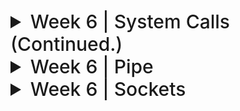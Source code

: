 <details>
<summary style="font-size: 30px; font-weight: 500; cursor: pointer;"> Week 6 | System Calls (Continued.) </summary>

### 1. `execl`, `execv`, `execlp`, `execvp`
These are part of the `exec` family of functions. They replace the current process image with a new process image. This is used for executing a different program within a process. The difference between them is mainly in how they accept arguments:

- `execl` and `execlp` take a variable number of arguments.
- `execv` and `execvp` take an array of strings.

#### Example of `execl`:
```c
#include <unistd.h>
#include <stdio.h>

int main() {
    printf("Starting program...\n");
    execl("/bin/ls", "ls", "-l", (char *) NULL);
    printf("This won't be printed if execl is successful\n");
    return 0;
}
```
This code will print a starting message, then replace the current process with the `ls` command, listing files in the long format.

### 2. `chdir()`
`chdir()` changes the current working directory of the calling process to the directory specified in its argument.

#### Example:
```c
#include <unistd.h>
#include <stdio.h>

int main() {
    system("pwd"); //Display current working dir.

    if (chdir("/tmp") == 0) { //If change dir was success
        printf("Changed directory to /tmp\n");
    } else {
        perror("chdir failed");
    }
    return 0;
}
```
This code attempts to change the working directory to `/tmp`. If successful, it prints a confirmation.
chdir fn. def `int chdir(const char* path)`
- Successful response: `0`
- Erroneous Response: `-1`

### 3. `pause()`
`pause()` causes the calling process to sleep until a signal is received that either terminates the process or causes the invocation of a signal-catching function.

#### Example:
```c
#include <unistd.h>
#include <stdio.h>
#include <signal.h>

void signal_handler(int signal) {
    printf("Signal received: %d\n", signal);
}

int main() {
    signal(SIGINT, signal_handler); // Catch interrupt signal (Ctrl+C)
    printf("Pausing. Press Ctrl+C to send signal.\n");
    pause();
    printf("This will be printed after a signal is received.\n");
    return 0;
}
```
This code sets up a signal handler and then pauses the process. It resumes when an interrupt signal (Ctrl+C) is received.

### 4. `kill()`
`kill()` sends a signal to a process or a group of processes, specified by `pid`.

#### Example:
```c
#include <unistd.h>
#include <stdio.h>
#include <signal.h>

int main() {
    pid_t pid = /* PID of the target process */;
    if (kill(pid, SIGTERM) == 0) {
        printf("Sent SIGTERM to process %d\n", pid);
    } else {
        perror("kill failed");
    }
    return 0;
}
```
This code sends a `SIGTERM` signal to a process with a specified PID. Replace `/* PID of the target process */` with an actual PID.
Kill() function definition `int kill(pid_t pid, int sigCode)`
- If **pid = 0** All processes of the sender's process group are killed!
- If **pid = -1** And the cmd is sent by super-user: Kill() is sent to all processes! *(including sender)*
- If **pid = -1** And the cmd is NOT sent by super-use: Kill() Owner specific processes! *(excluding sender)*

---

# Process Groups & More Signals

*The concepts of pausing and resuming processes in Unix-like systems are closely associated with signals and process groups.*

### Process Groups and Control Terminals
- **Process Groups**: A process group is a collection of one or more processes, usually associated with the same job, that can receive signals from the same terminal. A process group is identified by its **process group ID.**
- **Control Terminal**: This is the terminal from which the process was initiated. It can send signals to the process group that is associated with it. *(Master Control Terminal of Process Group)*

### Signals

- **SIGSTOP:**  *Process Suspension* This signal stops a process in its tracks, effectively suspending its execution. The process will remain in a stopped state until it receives a signal to continue. The SIGSTOP signal cannot be caught, blocked, or ignored by the process, making it a reliable way to pause a process.

- **SIGCONT:** *Process Resuming* This signal is used to resume a process that has been stopped by SIGSTOP or another stopping signal like SIGTSTP (which is the signal sent by the Ctrl+Z key combination in a terminal). When a process receives SIGCONT, it continues its execution from where it was stopped.

- **SIGINT** (Signal Interrupt): This signal is typically sent when the user types the interrupt character *(normally Ctrl+C)* at the keyboard. SIGINT tells the process to immediately terminate. 

#### Example 1: Pausing and Resuming a Child Process
```c
#include <stdio.h>
#include <stdlib.h>
#include <unistd.h>
#include <signal.h>

int main() {
    pid_t pid = fork(); // Create a child process
    
    if (pid == 0) { // Child process
        printf("Child process started with PID: %d\n", getpid());
        while(1) {
            // Infinite loop to simulate a long-running process
        }
    } else { // Parent process
        printf("Parent process with PID: %d\n", getpid());
        sleep(2); // Give the child process time to start
        kill(pid, SIGSTOP); // Pause the child process
        printf("Child process paused\n");
        sleep(5); // Wait for 5 seconds
        kill(pid, SIGCONT); // Resume the child process
        printf("Child process resumed\n");
        sleep(2); // Give the child process time to run
        kill(pid, SIGINT); // Terminate the child process
        printf("Child process terminated\n");
    }
    
    return 0;
}
```

use of *kill()* to sent the Signals to the child, given it's PID and SigCode (SIGTERM)

#### Example 2: Handling SIGTTIN
```c
#include <stdio.h>
#include <unistd.h>
#include <signal.h>

void sigttin_handler(int sig) {
    printf("Received SIGTTIN, process is not in the foreground group.\n");
}

int main() {
    struct sigaction sa;
    sa.sa_handler = sigttin_handler; // Set the handler
    sigemptyset(&sa.sa_mask);
    sa.sa_flags = 0;

    sigaction(SIGTTIN, &sa, NULL); // Register the handler for SIGTTIN

    pid_t pid = fork(); // Fork a child process

    if (pid == 0) { // Child process
        setpgid(0, 0); // Change the process group
        printf("Child process with different group, PID: %d\n", getpid());
        char c;
        read(STDIN_FILENO, &c, 1); // Try to read from terminal (will fail)
    } else { // Parent process
        printf("Parent process, PID: %d\n", getpid());
        sleep(2); // Give the child process time to change its group and attempt to read
    }

    return 0;
}
```

The `setpgid(0, 0)` call in the child process changes its process group, making it different from the parent's process group. When the child process attempts to read from the terminal (`read(STDIN_FILENO, &c, 1)`), it will receive a `SIGTTIN` because it is not in the foreground process group of the terminal. The signal handler `sigttin_handler` is invoked, which prints a message indicating that the signal was received.

These examples demonstrate how a process can be paused and resumed, and how the terminal signals like `SIGTTIN` are handled in Unix-like systems.

---

![sys6a](../static/SYS_6_a.png)

Process groups in Unix-like systems are collections of one or more processes that are usually related in some way, often because they were initiated as a job from the same shell. They share the same process group ID (PGID), which is used for delivering signals to the group, like when you hit Ctrl+C in a terminal.

Here's a more detailed explanation with examples:

### Creating Process Groups
Every process is a member of a process group. When a process is started, it inherits its parent's process group. You can also create a new process group by setting the child process's PGID to its own PID (process ID).

### Example: Creating and Using Process Groups
Consider a shell script that starts multiple processes:

```bash
#!/bin/bash

# Start three background processes
sleep 30 &
sleep 30 &
sleep 30 &

# List all jobs with process group IDs
jobs -l
```

Running this script would start three background processes, each running `sleep 30`. The shell assigns them to the same process group, which is typically the PID of the shell script's process.

### C Code Snippet: Creating a Process Group

```c
#include <stdio.h>
#include <unistd.h>
#include <stdlib.h>

int main() {
    pid_t pid1, pid2;

    // Create a new child process
    pid1 = fork();
    if (pid1 == 0) {
        // This is the first child process
        setpgid(0, 0); // Create a new process group with the child's PID
        printf("First child process with PGID: %d\n", getpgrp());
        // ... child does its work ...
        exit(0);
    }

    // Create another child process
    pid2 = fork();
    if (pid2 == 0) {
        // This is the second child process
        setpgid(0, pid1); // Join the first child's process group
        printf("Second child joined first child's group, PGID: %d\n", getpgrp());
        // ... child does its work ...
        exit(0);
    }

    // Parent process continues...
    printf("Parent's process group ID: %d\n", getpgrp());
    // Parent waits for children to finish
    wait(NULL);
    wait(NULL);

    return 0;
}
```

In this example:

- The first child process creates a new process group with `setpgid(0, 0)`, setting its own PGID to its PID.
- The second child process joins the first child's process group with `setpgid(0, pid1)`, making its PGID the same as the first child's PID.
- The `getpgrp()` function returns the calling process's process group ID.
- The parent process prints its process group ID, which has not changed, because it didn't join a new group or create one.

### Signals and Process Groups
Signals can be sent to every process in a process group. For example, sending a SIGINT to a process group ID will attempt to interrupt every process in that group:

```c
kill(-pgid, SIGINT);
```

Here, the negative sign before the process group ID indicates that `SIGINT` should be sent to the entire group rather than a single process.

Process groups are especially useful for managing jobs in a shell. When you start a background job, the shell creates a new process group for that job. If you start several background jobs, each will typically have its own process group. This allows the shell to manage these jobs collectively or individually, sending signals to pause, resume, or terminate them as needed.

---

### General System Calls for Process Grouping (Getter & Setter)

#### `pid_t setpgid(pid_t pid, pid_t, pGrpId)`
Function *setpgid()* will set a Process' group Id, with **pid**, to the second param **pGrpId**
- If **pid** param is 0, the caller's pGrpId is set. *(The calling process is set to given pGrpId)*

**This function call only works if**
- Either the Caller process, and the PID where their group is being changed, have the same "Owner"
- Or, the caller is owned by a **Super-user**

---

#### `pid_t getpgid(pid_t pid)`
Function *getpgid()* will get a Process (pid)'s Process Group ID!
- If **pid** param is 0, the function will get the *Caller's Process Group ID* (PGID)
</details>

<details>
  <summary style="font-size: 30px; font-weight: 500; cursor: pointer;">Week 6 | Pipe</summary>

```c
int pipe(int fd[2])
```

- **pipe()** creates an unnamed pipe and returns two file
descriptors;
- The descriptor associated with the *"read"* end of the pipe
is stored in fd[0].
- The descriptor associated with the *"write"* end of the
pipe is stored in fd[1].

#### Unnamed Pipes

- **Definition**: Unnamed pipes provide a form of interprocess communication (IPC) that allows data to be transferred in one direction (i.e., no bidirectional communication like sockets).
- **Use Case**: They are often used to enable communication between a parent and its child process.
- **Mechanism**:
  1. The parent process creates an unnamed pipe with the `pipe()` system call, which creates two file descriptors: 
     - `fd[0]` for reading from the pipe.
     - `fd[1]` for writing to the pipe.
  2. The parent process then creates a child process using `fork()`.
  3. In typical use:
     - The writing process (usually the parent) closes the reading end `fd[0]`.
     - The reading process (usually the child) closes the writing end `fd[1]`.
- **Data Flow**: Data written to the writing end of the pipe by the writer is buffered by the kernel until it is read by the reader from the reading end of the pipe.

```c
#include <stdio.h>
#include <stdlib.h>
#include <unistd.h>
#include <string.h>

int main() {
    int pipefd[2]; //Pipe File Descriptor
    pid_t cpid;
    char buf;
    const char *msg = "Hello from parent!\n";

    // Create a pipe
    if (pipe(pipefd) == -1) {
        perror("pipe");
        exit(EXIT_FAILURE);
    }

    // Fork a child process
    cpid = fork();
    if (cpid == -1) {
        perror("fork");
        exit(EXIT_FAILURE);
    }

    if (cpid == 0) {    // Child process
        close(pipefd[1]); // Close unused write end

        // Read data from the pipe
        while (read(pipefd[0], &buf, 1) > 0) {
            write(STDOUT_FILENO, &buf, 1);
        }

        write(STDOUT_FILENO, "\n", 1);
        close(pipefd[0]); // Close read end
        _exit(EXIT_SUCCESS);

    } else {            // Parent process
        close(pipefd[0]); // Close unused read end

        // Write message to the pipe
        write(pipefd[1], msg, strlen(msg));
        close(pipefd[1]); // Reader will see EOF

        // Wait for child to finish
        wait(NULL);
        exit(EXIT_SUCCESS);
    }
}
```

 **pipefd[2]** declares an array named pipefd that contains two integers. These two integers serve as file descriptors that the *pipe()* system call uses to provide access to the two ends of the pipe.*(for Read/Write)*

**Here's a breakdown:** <br></br>
*pipefd[0]*: This is the read end of the pipe. The process can read data from the pipe through this file descriptor. <br></br>
*pipefd[1]*: This is the write end of the pipe. The process can write data to the pipe through this file descriptor.

![SP_63](../static/SP_6_4.png)

---

### Named Pipes (FIFOs) *FIFO is like Stack Data Struct.*

Named pipes, also known as FIFOs (First In, First Out), are a type of inter-process communication mechanism that provide several advantages over unnamed pipes:

- **Persistence**: Unlike unnamed pipes, named pipes have a presence in the file system. This means they persist until they are explicitly removed.
  
- **Accessibility**: They can be accessed by any process that has the appropriate permissions, not just the processes that have a parent-child relationship.
  
- **Communication Between Unrelated Processes**: Named pipes can facilitate communication between two unrelated processes, which is not possible with unnamed pipes.

Named pipes can be created using:

1. **The `mkfifo` command-line utility**: A simple shell command to create a FIFO in the filesystem.
   **EX**:  `mkfifo /path/to/myfifo`


2. **The `mkfifo()` system call**: This allows a FIFO to be created from within a C program.


```c
#include <stdio.h>
#include <stdlib.h>
#include <sys/stat.h>
#include <fcntl.h>
#include <unistd.h>
#include <string.h>

#define FIFO_NAME "/tmp/myfifo"

int main() {
 // Create a FIFO named pipe
 mkfifo(FIFO_NAME, 0666);

 // Writing to the named pipe
 int fd = open(FIFO_NAME, O_WRONLY);
 char *message = "Hello from the writer!";
 write(fd, message, strlen(message));
 close(fd);

 // Reading from the named pipe in the same process
 // (Usually, you would read in a separate process)
 fd = open(FIFO_NAME, O_RDONLY);
 char buf[128];
 read(fd, buf, sizeof(buf));
 close(fd);

 // Print the message read from the pipe
 printf("Received: %s\n", buf);

 // Cleanup the FIFO
 unlink(FIFO_NAME);

 return 0;
}
```

This program creates a named pipe, writes a message to it, and then reads the message back. Typically, the write and read operations would be done in separate processes. The **unlink()** function is called at the end to remove the named pipe from the filesystem.
</details>


<details>
  <summary style="font-size: 30px; font-weight: 500; cursor: pointer;"> Week 6 | Sockets </summary>

- Mechanism that allows processes to talk to each other even if they're on different machines.
- For example, the **rlogin** utility, which allows a user on one machine to log into a remote host, is implemented using sockets.

**Server Process**
- Creates the socket, which is accessible by client socket processes.
- Client processes can "talk" to the server.

**Client Process**
- Creates an `un-named socket` then requests it to be connected to a `server's named socket`
- Successful connection returns file descriptor to client, and to server
- Sockets are Bi-Directional! Unlike **pipe**

![](../static/SYS_6_1.png)

### 1. **Domains**

   **Definition**: Domains in socket programming define the communication space where both client and server operate.

   **Types**:
   - `PF_LOCAL` or `PF_UNIX`: 
     - **Usage**: Communication between client and server on the same machine.
     - **Example**: Inter-process communication in Unix systems.
     - **C Example**: 
       ```c
       struct sockaddr_un {
           sa_family_t sun_family;       /* AF_UNIX */
           char        sun_path[108];    /* pathname */
       };
       ```
   - `PF_INET`: 
     - **Usage**: For IPv4 Internet protocols.
     - **Example**: HTTP/FTP servers and clients.
     - **C Example**: 
       ```c
       struct sockaddr_in {
           short            sin_family;   /* AF_INET */
           unsigned short   sin_port;     /* Port number */
           struct in_addr   sin_addr;     /* Internet address */
       };
       ```
   - `PF_INET6`: 
     - **Usage**: For IPv6 Internet protocols.
     - **Example**: Modern web applications supporting IPv6.
     - **C Example**: 
       ```c
       struct sockaddr_in6 {
           sa_family_t     sin6_family;   /* AF_INET6 */
           in_port_t       sin6_port;     /* Port number */
           struct in6_addr sin6_addr;     /* IPv6 address */
       };
       ```

### 2. **Types**

   **Definition**: Socket types determine the nature of communication (data transmission) between client and server.

   **Types**:
   - `SOCK_STREAM`: 
     - **Usage**: Provides sequenced, reliable, two-way, connection-based byte streams.
     - **Example**: TCP (Transmission Control Protocol).
     - **C Example**: 
       ```c
       int sockfd = socket(AF_INET, SOCK_STREAM, 0);
       ```
   - `SOCK_DGRAM`:
     - **Usage**: Supports datagrams (connectionless, unreliable messages of a fixed maximum length).
     - **Example**: UDP (User Datagram Protocol).
     - **C Example**: 
       ```c
       int sockfd = socket(AF_INET, SOCK_DGRAM, 0);
       ```

### 3. **Protocols**

   **Definition**: The protocol specifies the specific protocol mechanism being used by the sockets.

   **Usage**: Usually set to `0` to choose the default protocol for the given domain and type.

   **Example**:
   - For a TCP socket, the default protocol is TCP.
   - For a UDP socket, the default protocol is UDP.

   **C Example**:
   ```c
   // For TCP
   int sockfd = socket(AF_INET, SOCK_STREAM, 0);

   // For UDP
   int sockfd = socket(AF_INET, SOCK_DGRAM, 0);
   ```

### Summary:
- Domains (`PF_LOCAL`, `PF_INET`, `PF_INET6`) determine where clients and servers are located.
- Types (`SOCK_STREAM`, `SOCK_DGRAM`) define the communication method.
- Protocols are usually set to `0` to auto-select the standard protocol for the chosen domain and type.
- TCP is used with `SOCK_STREAM` for reliable connections, and UDP is used with `SOCK_DGRAM` for connectionless messages.

**View an Example:** *(in socket_ex/...)*
- Server Socket : `serversocket.c`
- Client Socket : `clientsocket.c`


# Some notes about the code:

- In both `clientsocket.c` & `serversocket.c` They share an exact Initialization and Setup procedure:

client's socket setup: *clientsocket.c*
```c
//* ------------  Step 1. Socket Creation: -------------

//! Socket Creation Setup: (SAME as SERVER!!!)
// AF_INET denotes an IPv4 Internet protocol. 
// SOCK_STREAM provides reliable, two-way, connection-based byte streams 
// (TCP). 0 is for default protocol (TCP).

    sock = socket(AF_INET, SOCK_STREAM, 0);
    if (sock == -1) 
        printf("ERROR opening socket"); 
    puts("Socket created");	

//* ------------  Step 2. Server Structure Configurations: -------------

    server.sin_addr.s_addr = inet_addr("127.0.0.1"); // Localhost, indicating machine-only comms. between processes
    server.sin_family =AF_INET; // Specify IPv4 again
    server.sin_port = htons( 8888 );  // Port
```

In this Snippet, it's clear that Both socket conns are being set for IPv4 connection, for a 2-way connection stream, on the default TCP protocol.

Then, upon configuration, they are connected to the same port, on both sockets *(client & server)* the server connection address is explicitly defined!

**clientsocket.c beginning**
```c
    int sock;
    struct sockaddr_in server;
```

**serversocket.c beginning**
```c
int socket_desc, c,read_size;    //* Server Socket Descriptor | c, read_size: Variables to store sizes and return values.
long unsigned int client_socket; //* Client's socket descriptor (Server knows which client is connected).
struct sockaddr_in server, client;
```

---

# Extra

Here you can see the Server Socket uses a client_socket socket descriptor, so it knows who to send back to. If there where more clients, we could potentially make an array of client_sockets?

multi_serversocket.c
```c
#include <stdio.h>
#include <stdlib.h>
#include <string.h>
#include <unistd.h>
#include <pthread.h>
#include <sys/socket.h>
#include <netinet/in.h>
#include <arpa/inet.h>

#define MAX_CLIENTS 10

// Client handling function
void *connection_handler(void *);

int main(int argc, char *argv[]) {
    int socket_desc, new_socket, c, *new_sock;
    struct sockaddr_in server, client;
    char *message;

    // Create socket
    socket_desc = socket(AF_INET, SOCK_STREAM, 0);
    if (socket_desc == -1) {
        printf("Could not create socket");
    }
    puts("Socket created");

    // Prepare the sockaddr_in structure
    server.sin_family = AF_INET;
    server.sin_addr.s_addr = INADDR_ANY;
    server.sin_port = htons(8888);

    // Bind
    if (bind(socket_desc, (struct sockaddr *)&server, sizeof(server)) < 0) {
        perror("bind failed. Error");
        return 1;
    }
    puts("bind done");

    // Listen
    listen(socket_desc, 3);

    // Accept and incoming connection
    puts("Waiting for incoming connections...");
    c = sizeof(struct sockaddr_in);
    while ((new_socket = accept(socket_desc, (struct sockaddr *)&client, (socklen_t *)&c))) {
        puts("Connection accepted");

        pthread_t sniffer_thread;
        new_sock = malloc(1);
        *new_sock = new_socket;

        if (pthread_create(&sniffer_thread, NULL, connection_handler, (void *)new_sock) < 0) {
            perror("could not create thread");
            return 1;
        }

        // Now join the thread, so that we don't terminate before the thread
        // pthread_join(sniffer_thread, NULL);
        puts("Handler assigned");
    }

    if (new_socket < 0) {
        perror("accept failed");
        return 1;
    }

    return 0;
}

// This will handle connection for each client
void *connection_handler(void *socket_desc) {
    // Get the socket descriptor
    int sock = *(int *)socket_desc;
    int read_size;
    char *message, client_message[2000];

    // Receive a message from client
    while ((read_size = recv(sock, client_message, 2000, 0)) > 0) {
        // Send the message back to client
        write(sock, client_message, strlen(client_message));
    }

    if (read_size == 0) {
        puts("Client disconnected");
        fflush(stdout);
    } else if (read_size == -1) {
        perror("recv failed");
    }

    // Free the socket pointer
    free(socket_desc);

    return 0;
}
```

The main function now contains an infinite loop that constantly accepts new connections.
When a new connection is accepted, it creates a new thread using pthread_create() and passes the new socket descriptor to the connection_handler() function.
    
Each client is handled concurrently because each one is running in a separate thread. **connection_handler()** function is used to handle communication with the client. It reads the message from the client and sends it back (echoes it).

It is important to note that we do not join the threads with **pthread_join()** in the main loop because we want the server to continue accepting new clients. If you wanted to clean up the threads properly, you would need to keep track of the thread IDs and join them when the server shuts down.


There is one main socket, referred to as `socket_desc`, which the server uses to listen for incoming connections. When a client attempts to connect to this listening socket, the `accept` system call creates a new socket for that particular client connection. This new socket is what the `new_socket` variable holds. The `accept` call generates a new file descriptor for each client that is used for communication with that specific client.

Here’s a breakdown of the flow:

1. **Server Socket Creation (`socket_desc`)**: The server starts by creating a listening socket using `socket()`. This socket listens for incoming connections.

2. **Binding**: The server binds the listening socket to a specific port (8888 in this case) using `bind()`.

3. **Listening**: The server calls `listen()` on the listening socket, which allows it to listen for incoming connection requests.

4. **Accepting Connections**: Inside an infinite loop, the server waits for incoming connections using `accept()`. When a client connects, `accept()` returns a new socket file descriptor (`new_socket`) that is unique to that connection.

5. **Handling Multiple Clients**: For each new connection, the server creates a new thread to handle communication with that client. The `new_socket` is passed to the `connection_handler()` function through a pointer to ensure that each thread has its own socket descriptor to communicate with its specific client.

6. **Connection Handler**: The `connection_handler()` function runs in a separate thread for each client. It receives messages from its assigned client and sends responses back.

Each client has its own unique `new_socket` file descriptor, and each of these sockets is managed by a separate thread. The `socket_desc` is only used for listening for new connections, not for communicating with connected clients. The actual communication with each client happens over their unique `new_socket` file descriptors.
</details>